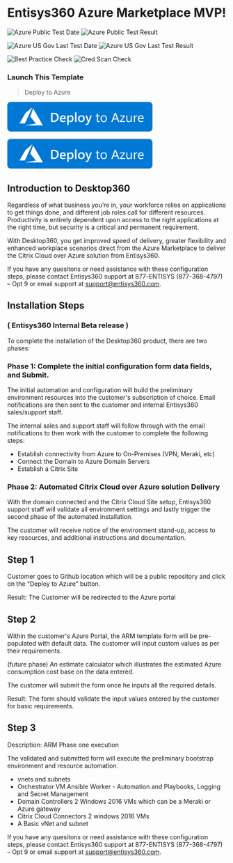 # Entisys360 Azure Marketplace MVP!

![Azure Public Test Date](https://azurequickstartsservice.blob.core.windows.net/badges/100-marketplace-sample/PublicLastTestDate.svg)
![Azure Public Test Result](https://azurequickstartsservice.blob.core.windows.net/badges/100-marketplace-sample/PublicDeployment.svg)

![Azure US Gov Last Test Date](https://azurequickstartsservice.blob.core.windows.net/badges/100-marketplace-sample/FairfaxLastTestDate.svg)
![Azure US Gov Last Test Result](https://azurequickstartsservice.blob.core.windows.net/badges/100-marketplace-sample/FairfaxDeployment.svg)

![Best Practice Check](https://azurequickstartsservice.blob.core.windows.net/badges/100-marketplace-sample/BestPracticeResult.svg)
![Cred Scan Check](https://azurequickstartsservice.blob.core.windows.net/badges/100-marketplace-sample/CredScanResult.svg)

### Launch This Template

> Deploy to Azure

[![Deploy To Azure](https://raw.githubusercontent.com/Azure/azure-quickstart-templates/master/1-CONTRIBUTION-GUIDE/images/deploytoazure.svg?sanitize=true)](https://portal.azure.com/#create/Microsoft.Template/uri/https%3A%2F%2Fraw.githubusercontent.com%2Fentisys360%2FDesktop360-mgsv%2Fvinay-dev%2FmainTemplate.json)

<a href='https://portal.azure.com/#blade/Microsoft_Azure_Compute/CreateMultiVmWizardBlade/internal_bladeCallId/anything/internal_bladeCallerParams/{"initialData":{},"providerConfig":{"createUiDefinition":"https%3A%2F%2Fraw.githubusercontent.com%2Fentisys360%2FEntisys360-CitrixWVD%2Fvinay-dev%2FcreateUIDefination.json"}}' target="_blank">
    <img src="https://raw.githubusercontent.com/Azure/azure-quickstart-templates/master/1-CONTRIBUTION-GUIDE/images/deploytoazure.svg?sanitize=true"/>
</a>


## Introduction to Desktop360

Regardless of what business you’re in, your workforce relies on applications to get things done, and different job roles call for different resources. Productivity is entirely dependent upon access to the right applications at the right time, but security is a critical and permanent requirement.

With Desktop360, you get improved speed of delivery, greater flexibility and enhanced workplace scenarios direct from the Azure Marketplace to deliver the Citrix Cloud over Azure solution from Entisys360.

If you have any quesitons or need assistance with these configuration steps, please contact Entisys360 support at 877-ENTISYS (877-368-4797) – Opt 9 or email support at support@entisys360.com.



## Installation Steps
### ( Entisys360 Internal Beta release )

To complete the installation of the Desktop360 product, there are two phases:

### Phase 1: Complete the initial configuration form data fields, and Submit.

The initial automation and configuration will build the preliminary environment resources into the customer's subscription of choice. Email notifications are then sent to the customer and internal Entisys360 sales/support staff.

The internal sales and support staff will follow through with the email notifications to then work with the customer to complete the following steps:
- Establish connectivity from Azure to On-Premises (VPN, Meraki, etc)
- Connect the Domain to Azure Domain Servers
- Establish a Citrix Site


### Phase 2: Automated Citrix Cloud over Azure solution Delivery

With the domain connected and the Citrix Cloud Site setup, Entisys360 support staff will validate all environment settings and lastly trigger the second phase of the automated installation.

The customer will receive notice of the environment stand-up, access to key resources, and additional instructions and documentation.


## Step 1

Customer goes to Github location <link to be provided> which will be a public repository and click on the “Deploy to Azure” button.

Result: The Customer will be redirected to the Azure portal



## Step 2

Within the customer's Azure Portal, the ARM template form will be pre-populated with default data.
The customer will input custom values as per their requirements.

(future phase)
An estimate calculator which illustrates the estimated Azure consumption cost base on the data entered.

The customer will submit the form once he inputs all the required details.

Result: The form should validate the input values entered by the customer for basic requirements.



## Step 3

Description: ARM Phase one execution

The validated and submitted form will execute the preliminary bootstrap environment and resource automation.
- vnets and subnets
- Orchestrator VM
	Ansible Worker - Automation and Playbooks, Logging and Secret Management
- Domain Controllers
	2 Windows 2016 VMs which can be a Meraki or Azure gateway
- Citrix Cloud Connectors
	2 windows 2016 VMs
- A Basic vNet and subnet


If you have any quesitons or need assistance with these configuration steps, please contact Entisys360 support at 877-ENTISYS (877-368-4797) – Opt 9 or email support at support@entisys360.com.
